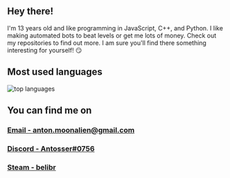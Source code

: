 ## Hey there!
I'm 13 years old and like programming in JavaScript, C++, and Python. I like making automated bots to beat levels or get me lots of money. Check out my repositories to find out more. I am sure you'll find there something interesting for yourself! :smirk:

<!--
## Stats
<img alt="stats" src="https://github-readme-stats.vercel.app/api?username=Antosser&show_icons=true&count_private=true&theme=radical">
-->

## Most used languages
<img alt="top languages" src="https://github-readme-stats.vercel.app/api/top-langs/?username=Antosser&theme=radical">

## You can find me on
### <a href="mailto:anton.moonalien@gmail.com">Email - anton.moonalien@gmail.com</a>
### <a href="https://discord.com/users/598883942342328322">Discord - Antosser#0756</a>
### <a href="https://steamcommunity.com/id/belibr">Steam - belibr</a>
